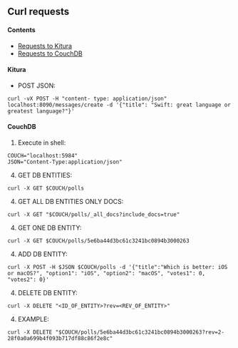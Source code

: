 ## Curl requests

#### Contents
- [Requests to Kitura](#kitura)
- [Requests to CouchDB](#couchdb)

#### Kitura
- POST JSON:
```
curl -vX POST -H "content- type: application/json" localhost:8090/messages/create -d '{"title": "Swift: great language or greatest language?"}'
```

#### CouchDB
1. Execute in shell:
```
COUCH="localhost:5984"
JSON="Content-Type:application/json"
```
4. GET DB ENTITIES:
```
curl -X GET $COUCH/polls
```
4. GET ALL DB ENTITIES ONLY DOCS:
```
curl -X GET "$COUCH/polls/_all_docs?include_docs=true"
```
4. GET ONE DB ENTITY:
```
curl -X GET $COUCH/polls/5e6ba44d3bc61c3241bc0894b3000263
```
4. ADD DB ENTITY:
```
curl -X POST -H $JSON $COUCH/polls -d '{"title":"Which is better: iOS or macOS?", "option1": "iOS", "option2": "macOS", "votes1": 0, "votes2": 0}'
```
4. DELETE DB ENTITY:
```
curl -X DELETE "<ID_OF_ENTITY>?rev=<REV_OF_ENTITY>"
```
4. EXAMPLE:
```
curl -X DELETE "$COUCH/polls/5e6ba44d3bc61c3241bc0894b3000263?rev=2-28f0a0a699b4f093b717df88c86f2e8c"
```
